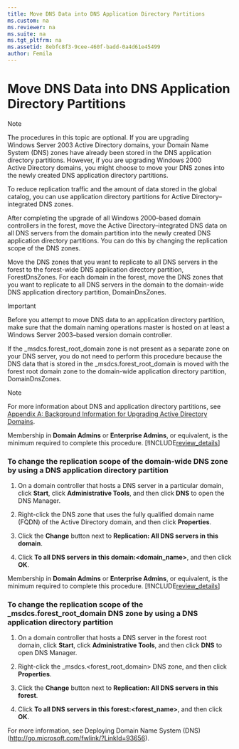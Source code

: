 ```yaml
---
title: Move DNS Data into DNS Application Directory Partitions
ms.custom: na
ms.reviewer: na
ms.suite: na
ms.tgt_pltfrm: na
ms.assetid: 8ebfc8f3-9cee-460f-badd-0a4d61e45499
author: Femila
---
```

# Move DNS Data into DNS Application Directory Partitions
  
> [!NOTE]  
> The procedures in this topic are optional. If you are upgrading Windows Server 2003 Active Directory domains, your Domain Name System \(DNS\) zones have already been stored in the DNS application directory partitions. However, if you are upgrading Windows 2000 Active Directory domains, you might choose to move your DNS zones into the newly created DNS application directory partitions.  
  
To reduce replication traffic and the amount of data stored in the global catalog, you can use application directory partitions for Active Directory–integrated DNS zones.  
  
After completing the upgrade of all Windows 2000–based domain controllers in the forest, move the Active Directory–integrated DNS data on all DNS servers from the domain partition into the newly created DNS application directory partitions. You can do this by changing the replication scope of the DNS zones.  
  
Move the DNS zones that you want to replicate to all DNS servers in the forest to the forest\-wide DNS application directory partition, ForestDnsZones. For each domain in the forest, move the DNS zones that you want to replicate to all DNS servers in the domain to the domain\-wide DNS application directory partition, DomainDnsZones.  
  
> [!IMPORTANT]  
> Before you attempt to move DNS data to an application directory partition, make sure that the domain naming operations master is hosted on at least a Windows Server 2003–based version domain controller.  
  
If the \_msdcs.forest\_root\_domain zone is not present as a separate zone on your DNS server, you do not need to perform this procedure because the DNS data that is stored in the \_msdcs.forest\_root\_domain is moved with the forest root domain zone to the domain\-wide application directory partition, DomainDnsZones.  
  
> [!NOTE]  
> For more information about DNS and application directory partitions, see [Appendix A: Background Information for Upgrading Active Directory Domains](../Topic/Appendix-A--Background-Information-for-Upgrading-Active-Directory-Domains.md).  
  
Membership in **Domain Admins** or **Enterprise Admins**, or equivalent, is the minimum required to complete this procedure. [!INCLUDE[review_details](../Token/review_details_md.md)]  
  
### To change the replication scope of the domain\-wide DNS zone by using a DNS application directory partition  
  
1.  On a domain controller that hosts a DNS server in a particular domain, click **Start**, click **Administrative Tools**, and then click **DNS** to open the DNS Manager.  
  
2.  Right\-click the DNS zone that uses the fully qualified domain name \(FQDN\) of the Active Directory domain, and then click **Properties**.  
  
3.  Click the **Change** button next to **Replication: All DNS servers in this domain**.  
  
4.  Click **To all DNS servers in this domain:<domain\_name>**, and then click **OK**.  
  
Membership in **Domain Admins** or **Enterprise Admins**, or equivalent, is the minimum required to complete this procedure. [!INCLUDE[review_details](../Token/review_details_md.md)]  
  
### To change the replication scope of the \_msdcs.forest\_root\_domain DNS zone by using a DNS application directory partition  
  
1.  On a domain controller that hosts a DNS server in the forest root domain, click **Start**, click **Administrative Tools**, and then click **DNS** to open DNS Manager.  
  
2.  Right\-click the \_msdcs.<forest\_root\_domain> DNS zone, and then click **Properties**.  
  
3.  Click the **Change** button next to **Replication: All DNS servers in this forest**.  
  
4.  Click **To all DNS servers in this forest:<forest\_name>**, and then click **OK**.  
  
For more information, see Deploying Domain Name System \(DNS\) \([http:\/\/go.microsoft.com\/fwlink\/?LinkId\=93656](http://go.microsoft.com/fwlink/?LinkId=93656)\).  
  
